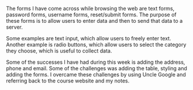 The forms I have come across while browsing the web are text forms, password forms, username forms, reset/submit forms. The purpose of these forms is to allow users to
enter data and then to send that data to a server.


Some examples are text input, which allow users to freely enter text. Another example is radio buttons, which allow users to select the category they choose, which is useful to collect data.


Some of the successes I have had during this week is adding the address, phone and email. Some of the challenges was adding the table, styling and adding the forms. I overcame these challenges by using Uncle Google and referring back to the course website and my notes.
